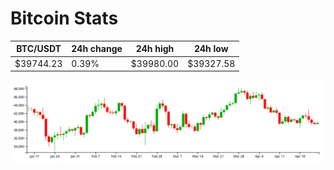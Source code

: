 # Bitcoin Stats

BTC/USDT|24h change|24h high|24h low|
|---|---|---|---|
|$39744.23|0.39%|$39980.00|$39327.58|

<img src="./chart.svg">
